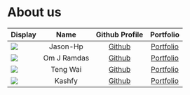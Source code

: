 # About us

 Display                                             |    Name     |             Github Profile             |           Portfolio            
-----------------------------------------------------|:-----------:|:--------------------------------------:|:------------------------------:
 ![](https://via.placeholder.com/100.png?text=Photo) |  Jason-Hp   |     [Github](https://github.com/)      |  [Portfolio](team/johndoe.md)  
 ![](https://via.placeholder.com/100.png?text=Photo) | Om J Ramdas | [Github](https://github.com/OmJRamdas) | [Portfolio](team/omjramdas) 
 ![](https://via.placeholder.com/100.png?text=Photo) |  Teng Wai   | [Github](https://github.com/adoorknob) |  [Portfolio](team/TengWai.md)  
 ![](https://via.placeholder.com/100.png?text=Photo) |   Kashfy    |     [Github](https://github.com/)      | [Portfolio](team/KashfyZul.md) 
